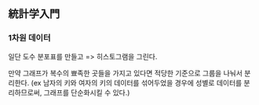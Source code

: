 ## 統計学入門

### 1차원 데이터

일단 도수 분포표를 만들고 => 히스토그램을 그린다.

만약 그래프가 복수의 뾰족한 곳들을 가지고 있다면 적당한 기준으로 그룹을 나눠서 분리한다.
(ex 남자의 키와 여자의 키의 데이터를 섞어두었을 경우에 성별로 데이터를 분리하므로써, 그래프를 단순화시킬 수 있다.)
